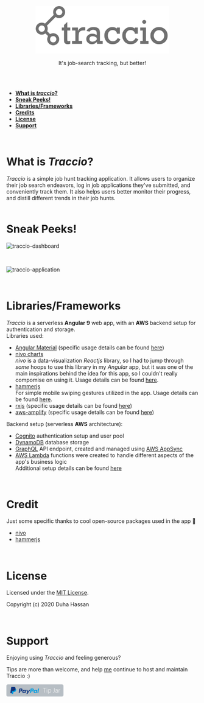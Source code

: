 <p align="center"><a href="https://traccio.app" style="display: block; text-align: center;" alt="traccio logo"><img width="350px" src="./src/assets/logo_traccio@2x.png"/></a></p>

<p align="center">It's job-search tracking, but better!</p><br><br>

- **[What is *traccio*?](#what-is-traccio)**<br>
- **[Sneak Peeks!](#sneak-peeks)**<br>
- **[Libraries/Frameworks](#librariesframeworks)**<br>
- **[Credits](#credit)**<br>
- **[License](#license)**<br>
- **[Support](#support)**<br>
<br>

What is *Traccio*?
===

*Traccio* is a simple job hunt tracking application. It allows users to organize their job search endeavors, log in job applications they've submitted, and conveniently track them. It also helps users better monitor their progress, and distill different trends in their job hunts.
<br>
<br>

Sneak Peeks!
===
![traccio-dashboard](https://user-images.githubusercontent.com/30023950/93153624-ada29d00-f6cf-11ea-9950-9e3a6a3264bc.gif)

<br>

![traccio-application](https://user-images.githubusercontent.com/30023950/93153630-b1362400-f6cf-11ea-924c-a20a2d6cad04.gif)

<br>

Libraries/Frameworks
===
*Traccio* is a serverless **Angular 9** web app, with an **AWS** backend setup for authentication and storage.<br>
Libraries used:
- [Angular Material](https://material.angular.io/) (specific usage details can be found [here](https://github.com/Duha-H/Traccio/wiki/Libraries-Used#angular-material))
- [nivo charts](https://nivo.rocks/) <br>
  *nivo* is a data-visualization *Reactjs* library, so I had to jump through *some* hoops to use this library in my *Angular* app, but it was one of the main inspirations behind the idea for this app, so I couldn't really compomise on using it. Usage details can be found [here](https://github.com/Duha-H/Traccio/wiki/Libraries-Used#nivo).
- [hammerjs](https://hammerjs.github.io/) <br>
  For simple mobile swiping gestures utilized in the app. Usage details can be found [here](https://github.com/Duha-H/Traccio/wiki/Libraries-Used#hammerjs).
- [rxjs](https://rxjs.dev/guide/overview) (specific usage details can be found [here](https://github.com/Duha-H/Traccio/wiki/Libraries-Used#rxjs))
- [aws-amplify](https://aws-amplify.github.io/) (specific usage details can be found [here](https://github.com/Duha-H/Traccio/wiki/Libraries-Used#amplify-framework))<br>

Backend setup (serverless **AWS** architecture):
- [Cognito](https://aws.amazon.com/cognito/) authentication setup and user pool
- [DynamoDB](https://aws.amazon.com/dynamodb/) database storage
- [GraphQL](https://aws.amazon.com/dynamodb/) API endpoint, created and managed using [AWS AppSync](https://aws.amazon.com/lambda/)<br>
- [AWS Lambda](https://aws.amazon.com/lambda/) functions were created to handle different aspects of the app's business logic<br>
Additional setup details can be found [here](https://github.com/Duha-H/Traccio/wiki/Libraries-Used#back-end)

<br>

Credit
===
Just some specific thanks to cool open-source packages used in the app :star2:
- [nivo](https://nivo.rocks/)
- [hammerjs](https://hammerjs.github.io/)

<br>

License
===
Licensed under the [MIT License](https://github.com/Duha-H/Traccio/blob/master/LICENSE.md).

Copyright (c) 2020 Duha Hassan

<br>

Support
===
Enjoying using *Traccio* and feeling generous?

Tips are more than welcome, and help [me](https://github.com/Duha-H) continue to host and maintain Traccio :)

<a href="https://paypal.me/traccioapp"><img src="./src/assets/tip_button.png" width="150px"></a>
